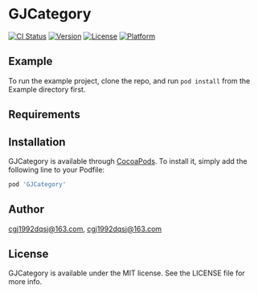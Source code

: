 # GJCategory

[![CI Status](https://img.shields.io/travis/cgj1992dqsj@163.com/GJCategory.svg?style=flat)](https://travis-ci.org/cgj1992dqsj@163.com/GJCategory)
[![Version](https://img.shields.io/cocoapods/v/GJCategory.svg?style=flat)](https://cocoapods.org/pods/GJCategory)
[![License](https://img.shields.io/cocoapods/l/GJCategory.svg?style=flat)](https://cocoapods.org/pods/GJCategory)
[![Platform](https://img.shields.io/cocoapods/p/GJCategory.svg?style=flat)](https://cocoapods.org/pods/GJCategory)

## Example

To run the example project, clone the repo, and run `pod install` from the Example directory first.

## Requirements

## Installation

GJCategory is available through [CocoaPods](https://cocoapods.org). To install
it, simply add the following line to your Podfile:

```ruby
pod 'GJCategory'
```

## Author

cgj1992dqsj@163.com, cgj1992dqsj@163.com

## License

GJCategory is available under the MIT license. See the LICENSE file for more info.
